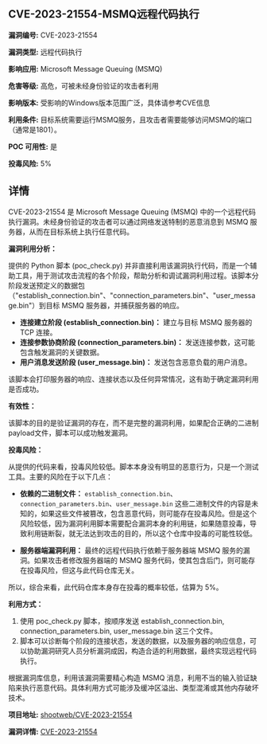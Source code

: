 ## CVE-2023-21554-MSMQ远程代码执行

**漏洞编号:** CVE-2023-21554

**漏洞类型:** 远程代码执行

**影响应用:** Microsoft Message Queuing (MSMQ)

**危害等级:** 高危，可被未经身份验证的攻击者利用

**影响版本:** 受影响的Windows版本范围广泛，具体请参考CVE信息

**利用条件:** 目标系统需要运行MSMQ服务，且攻击者需要能够访问MSMQ的端口（通常是1801）。

**POC 可用性:** 是

**投毒风险:** 5%

## 详情

CVE-2023-21554 是 Microsoft Message Queuing (MSMQ) 中的一个远程代码执行漏洞。未经身份验证的攻击者可以通过网络发送特制的恶意消息到 MSMQ 服务器，从而在目标系统上执行任意代码。  

**漏洞利用分析：**

提供的 Python 脚本 (poc_check.py) 并非直接利用该漏洞执行代码，而是一个辅助工具，用于测试攻击流程的各个阶段，帮助分析和调试漏洞利用过程。该脚本分阶段发送预定义的数据包（"establish_connection.bin"、"connection_parameters.bin"、"user_message.bin"）到目标 MSMQ 服务器，并捕获服务器的响应。

*   **连接建立阶段 (establish_connection.bin)：**  建立与目标 MSMQ 服务器的 TCP 连接。
*   **连接参数协商阶段 (connection_parameters.bin)：**  发送连接参数，这可能包含触发漏洞的关键数据。
*   **用户消息发送阶段 (user_message.bin)：**  发送包含恶意负载的用户消息。

该脚本会打印服务器的响应、连接状态以及任何异常情况，这有助于确定漏洞利用是否成功。

**有效性：**

该脚本的目的是验证漏洞的存在，而不是完整的漏洞利用，如果配合正确的二进制payload文件，脚本可以成功触发漏洞。

**投毒风险：**

从提供的代码来看，投毒风险较低。脚本本身没有明显的恶意行为，只是一个测试工具。主要的风险在于以下几点：

*   **依赖的二进制文件：** `establish_connection.bin`、`connection_parameters.bin`、`user_message.bin` 这些二进制文件的内容是未知的，如果这些文件被篡改，包含恶意代码，则可能存在投毒风险。但是这个风险较低，因为漏洞利用脚本需要配合漏洞本身的利用链，如果随意投毒，导致利用链断裂，就无法达到攻击的目的，所以这个仓库中投毒的可能性较低。

*   **服务器端漏洞利用：**  最终的远程代码执行依赖于服务器端 MSMQ 服务的漏洞。如果攻击者修改服务器端的 MSMQ 服务代码，使其包含后门，则可能存在投毒风险，但这与此代码仓库无关。

所以，综合来看，此代码仓库本身存在投毒的概率较低，估算为 5%。

**利用方式：**

1.  使用 poc_check.py 脚本，按顺序发送 establish_connection.bin, connection_parameters.bin, user_message.bin 这三个文件。
2.  脚本可以诊断每个阶段的连接状态，发送的数据，以及服务器的响应信息，可以协助漏洞研究人员分析漏洞成因，构造合适的利用数据，最终实现远程代码执行。

根据漏洞库信息，利用该漏洞需要精心构造 MSMQ 消息，利用不当的输入验证缺陷来执行恶意代码。具体利用方式可能涉及缓冲区溢出、类型混淆或其他内存破坏技术。


**项目地址:** [shootweb/CVE-2023-21554](https://github.com/shootweb/CVE-2023-21554)

**漏洞详情:** [CVE-2023-21554](https://nvd.nist.gov/vuln/detail/CVE-2023-21554)
